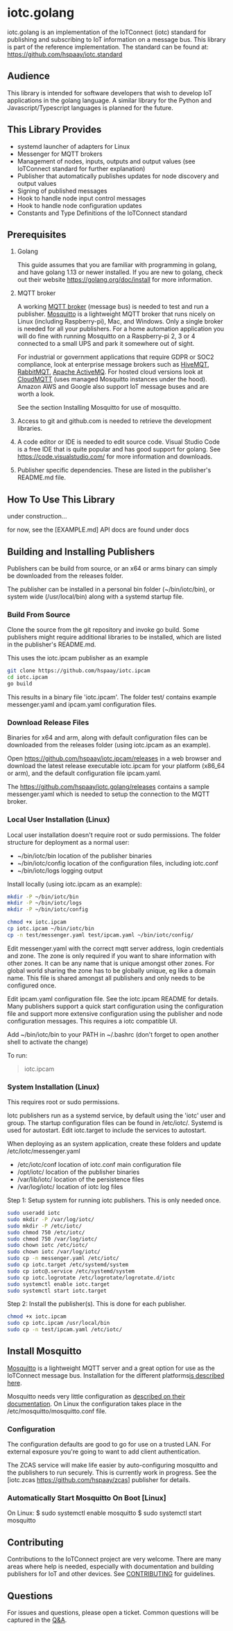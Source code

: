 # iotc.golang

iotc.golang is an implementation of the IoTConnect (iotc) standard for publishing and subscribing to IoT information on a message bus. This library is part of the reference implementation. The standard can be found at: https://github.com/hspaay/iotc.standard

## Audience

This library is intended for software developers that wish to develop IoT applications in the golang language. A similar library for the Python and Javascript/Typescript languages is planned for the future.

## This Library Provides

* systemd launcher of adapters for Linux 
* Messenger for MQTT brokers
* Management of nodes, inputs, outputs and output values (see IoTConnect standard for further explanation)
* Publisher that automatically publishes updates for node discovery and output values
* Signing of published messages
* Hook to handle node input control messages
* Hook to handle node configuration updates
* Constants and Type Definitions of the IoTConnect standard

## Prerequisites

1. Golang
   
   This guide assumes that you are familiar with programming in golang, and have golang 1.13 or newer installed. If you are new to golang, check out their website https://golang.org/doc/install for more information. 

2. MQTT broker
  
   A working [MQTT broker](https://en.wikipedia.org/wiki/MQTT) (message bus) is needed to test and run a publisher. [Mosquitto](https://mosquitto.org/) is a lightweight MQTT broker that runs nicely on Linux (including Raspberry-pi), Mac, and Windows. Only a single broker is needed for all your publishers. For a home automation application you will do fine with running Mosquitto on a Raspberry-pi 2, 3 or 4 connected to a small UPS and park it somewhere out of sight.

   For industrial or government applications that require GDPR or SOC2 compliance, look at enterprise message brokers such as [HiveMQT](www.hivemq.com), [RabbitMQT](https://www.rabbitmq.com/), [Apache ActiveMQ](https://activemq.apache.org/). For hosted cloud versions look at [CloudMQTT](www.cloudmqtt.com) (uses managed Mosquitto instances under the hood). Amazon AWS and Google also support IoT message buses and are worth a look.

   See the section Installing Mosquitto for use of mosquitto.

3. Access to git and github.com is needed to retrieve the development libraries. 

4. A code editor or IDE is needed to edit source code. Visual Studio Code is a free IDE that is quite popular and has good support for golang. See https://code.visualstudio.com/ for more information and downloads.

5. Publisher specific dependencies. These are listed in the publisher's README.md file.


## How To Use This Library

under construction...

for now, see the [EXAMPLE.md]
API docs are found under docs


## Building and Installing Publishers

Publishers can be build from source, or an x64 or arms binary can simply be downloaded from the releases folder. 

The publisher can be installed in a personal bin folder (~/bin/iotc/bin), or system wide (/usr/local/bin) along with a systemd startup file.

### Build From Source 

Clone the source from the git repository and invoke go build. Some publishers might require additional libraries to be installed, which are listed in the publisher's README.md.

This uses the iotc.ipcam publisher as an example

```bash
git clone https://github.com/hspaay/iotc.ipcam
cd iotc.ipcam
go build
```
This results in a binary file 'iotc.ipcam'. The folder test/ contains example messenger.yaml and ipcam.yaml configuration files.

### Download Release Files

Binaries for x64 and arm, along with default configuration files can be downloaded from the releases folder (using iotc.ipcam as an example).

Open https://github.com/hspaay/iotc.ipcam/releases in a web browser and download the latest release executable iotc.ipcam for your platform (x86_64 or arm), and the default configuration file ipcam.yaml.

The https://github.com/hspaay/iotc.golang/releases contains a sample messenger.yaml which is needed to setup the connection to the MQTT broker. 


### Local User Installation (Linux)

Local user installation doesn't require root or sudo permissions. The folder structure for deployment as a normal user:
* ~/bin/iotc/bin      location of the publisher binaries
* ~/bin/iotc/config   location of the configuration files, including iotc.conf
* ~/bin/iotc/logs     logging output

Install locally (using iotc.ipcam as an example):
```bash
mkdir -P ~/bin/iotc/bin
mkdir -P ~/bin/iotc/logs
mkdir -P ~/bin/iotc/config

chmod +x iotc.ipcam
cp iotc.ipcam ~/bin/iotc/bin
cp -n test/messenger.yaml test/ipcam.yaml ~/bin/iotc/config/
```

Edit messenger.yaml with the correct mqtt server address, login credentials and zone. The zone is only required if you want to share information with other zones. It can be any name that is unique amongst other zones. For global world sharing the zone has to be globally unique, eg like a domain name. This file is shared amongst all publishers and only needs to be configured once.

Edit ipcam.yaml configuration file. See the iotc.ipcam README for details. Many publishers support a quick start configuration using the configuration file and support more extensive configuration using the publisher and node configuration messages. This requires a iotc compatible UI.

Add ~/bin/iotc/bin to your PATH in ~/.bashrc (don't forget to open another shell to activate the change)

To run:

> iotc.ipcam

### System Installation (Linux)

This requires root or sudo permissions. 

Iotc publishers run as a systemd service, by default using the 'iotc' user and group.
The startup configuration files can be found in /etc/iotc/. Systemd is used for autostart. Edit iotc.target to include the services to autostart.

When deploying as an system application, create these folders and update /etc/iotc/messenger.yaml
* /etc/iotc/conf         location of iotc.conf main configuration file
* /opt/iotc/             location of the publisher binaries
* /var/lib/iotc/         location of the persistence files
* /var/log/iotc/         location of iotc log files


Step 1: Setup system for running iotc publishers. This is only needed once.
```bash
sudo useradd iotc
sudo mkdir -P /var/log/iotc/
sudo mkdir -P /etc/iotc/ 
sudo chmod 750 /etc/iotc/
sudo chmod 750 /var/log/iotc/
sudo chown iotc /etc/iotc/
sudo chown iotc /var/log/iotc/
sudo cp -n messenger.yaml /etc/iotc/
sudo cp iotc.target /etc/systemd/system
sudo cp iotc@.service /etc/systemd/system
sudo cp iotc.logrotate /etc/logrotate/logrotate.d/iotc
sudo systemctl enable iotc.target
sudo systemctl start iotc.target
```

Step 2: Install the publisher(s). This is done for each publisher.
```bash
chmod +x iotc.ipcam
sudo cp iotc.ipcam /usr/local/bin
sudo cp -n test/ipcam.yaml /etc/iotc/
```

## Install Mosquitto

[Mosquitto](https://mosquitto.org/) is a lightweight MQTT server and a great option for use as the IoTConnect message bus. Installation for the different platforms[is described here](https://mosquitto.org/download/).

Mosquitto needs very little configuration as [described on their documentation](https://mosquitto.org/man/mosquitto-conf-5.html).
On Linux the configuration takes place in the /etc/mosquitto/mosquitto.conf file.

### Configuration

The configuration defaults are good to go for use on a trusted LAN. For external exposure you're going to want to add client authentication.

The ZCAS service will make life easier by auto-configuring mosquitto and the publishers to run securely. This is currently work in progress. See the [iotc.zcas https://github.com/hspaay/zcas] publisher for details.

### Automatically Start Mosquitto On Boot [Linux]

On Linux:
$ sudo systemctl enable mosquitto
$ sudo systemctl start mosquitto



## Contributing

Contributions to the IoTConnect project are very welcome. There are many areas where help is needed, especially with documentation and building publishers for IoT and other devices.
See [CONTRIBUTING](docs/CONTRIBUTING.md) for guidelines.

## Questions

For issues and questions, please open a ticket.
Common questions will be captured in the [Q&A](docs/FAQ.md).


